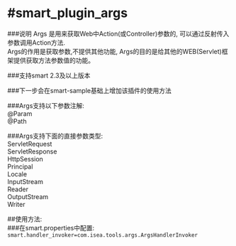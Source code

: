 #smart_plugin_args
==================
###说明
Args 是用来获取Web中Action(或Controller)参数的,
可以通过反射传入参数调用Action方法.  
Args的作用是获取参数,不提供其他功能,
Args的目的是给其他的WEB(Servlet)框架提供获取方法参数值的功能。  

###支持smart 2.3及以上版本  

###下一步会在smart-sample基础上增加该插件的使用方法

###Args支持以下参数注解:  
@Param  
@Path  

###Args支持下面的直接参数类型:  
ServletRequest  
ServletResponse  
HttpSession  
Principal  
Locale  
InputStream  
Reader  
OutputStream  
Writer  

##使用方法:  
###在smart.properties中配置:  
`smart.handler_invoker=com.isea.tools.args.ArgsHandlerInvoker`  